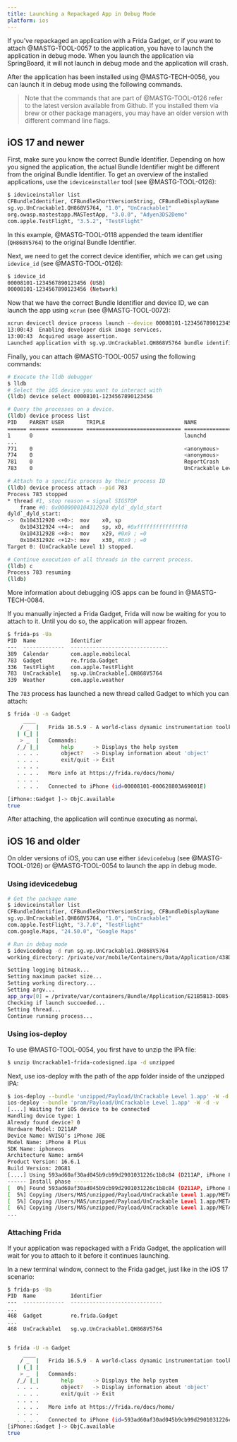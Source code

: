 ```yaml
---
title: Launching a Repackaged App in Debug Mode
platform: ios
---
```


If you've repackaged an application with a Frida Gadget, or if you want to attach @MASTG-TOOL-0057 to the application, you have to launch the application in debug mode. When you launch the application via SpringBoard, it will not launch in debug mode and the application will crash.

After the application has been installed using @MASTG-TECH-0056, you can launch it in debug mode using the following commands.

> Note that the commands that are part of @MASTG-TOOL-0126 refer to the latest version available from Github. If you installed them via brew or other package managers, you may have an older version with different command line flags.

## iOS 17 and newer

First, make sure you know the correct Bundle Identifier. Depending on how you signed the application, the actual Bundle Identifier might be different from the original Bundle Identifier. To get an overview of the installed applications, use the `ideviceinstaller` tool (see @MASTG-TOOL-0126):

```bash
$ ideviceinstaller list
CFBundleIdentifier, CFBundleShortVersionString, CFBundleDisplayName
sg.vp.UnCrackable1.QH868V5764, "1.0", "UnCrackable1"
org.owasp.mastestapp.MASTestApp, "3.0.0", "Adyen3DS2Demo"
com.apple.TestFlight, "3.5.2", "TestFlight"
```

In this example, @MASTG-TOOL-0118 appended the team identifier (`QH868V5764`) to the original Bundle Identifier.

Next, we need to get the correct device identifier, which we can get using `idevice_id` (see @MASTG-TOOL-0126):

```bash
$ idevice_id
00008101-1234567890123456 (USB)
00008101-1234567890123456 (Network)
```

Now that we have the correct Bundle Identifier and device ID, we can launch the app using `xcrun` (see @MASTG-TOOL-0072):

```bash
xcrun devicectl device process launch --device 00008101-1234567890123456  --start-stopped sg.vp.UnCrackable1.QH868V5764
13:00:43  Enabling developer disk image services.
13:00:43  Acquired usage assertion.
Launched application with sg.vp.UnCrackable1.QH868V5764 bundle identifier.
```

Finally, you can attach @MASTG-TOOL-0057 using the following commands:

```bash
# Execute the lldb debugger
$ lldb
# Select the iOS device you want to interact with
(lldb) device select 00008101-1234567890123456

# Query the processes on a device.
(lldb) device process list
PID    PARENT USER       TRIPLE                         NAME
====== ====== ========== ============================== ============================
1      0                                                launchd
...
771    0                                                <anonymous>
774    0                                                <anonymous>
781    0                                                ReportCrash
783    0                                                UnCrackable Level 1

# Attach to a specific process by their process ID
(lldb) device process attach --pid 783
Process 783 stopped
* thread #1, stop reason = signal SIGSTOP
    frame #0: 0x0000000104312920 dyld`_dyld_start
dyld`_dyld_start:
->  0x104312920 <+0>:  mov    x0, sp
    0x104312924 <+4>:  and    sp, x0, #0xfffffffffffffff0
    0x104312928 <+8>:  mov    x29, #0x0 ; =0
    0x10431292c <+12>: mov    x30, #0x0 ; =0
Target 0: (UnCrackable Level 1) stopped.

# Continue execution of all threads in the current process.
(lldb) c
Process 783 resuming
(lldb)
```

More information about debugging iOS apps can be found in @MASTG-TECH-0084.

If you manually injected a Frida Gadget, Frida will now be waiting for you to attach to it. Until you do so, the application will appear frozen.

```bash
$ frida-ps -Ua
PID  Name           Identifier
---  -------------  -------------------------------
389  Calendar       com.apple.mobilecal
783  Gadget         re.frida.Gadget
336  TestFlight     com.apple.TestFlight
783  UnCrackable1   sg.vp.UnCrackable1.QH868V5764
339  Weather        com.apple.weather
```

The `783` process has launched a new thread called Gadget to which you can attach:

```bash
$ frida -U -n Gadget
     ____
    / _  |   Frida 16.5.9 - A world-class dynamic instrumentation toolkit
   | (_| |
    > _  |   Commands:
   /_/ |_|       help      -> Displays the help system
   . . . .       object?   -> Display information about 'object'
   . . . .       exit/quit -> Exit
   . . . .
   . . . .   More info at https://frida.re/docs/home/
   . . . .
   . . . .   Connected to iPhone (id=00008101-000628803A69001E)

[iPhone::Gadget ]-> ObjC.available
true
```

After attaching, the application will continue executing as normal.

## iOS 16 and older

On older versions of iOS, you can use either `idevicedebug` (see @MASTG-TOOL-0126) or @MASTG-TOOL-0054 to launch the app in debug mode.

### Using idevicedebug

```bash
# Get the package name
$ ideviceinstaller list
CFBundleIdentifier, CFBundleShortVersionString, CFBundleDisplayName
sg.vp.UnCrackable1.QH868V5764, "1.0", "UnCrackable1"
com.apple.TestFlight, "3.7.0", "TestFlight"
com.google.Maps, "24.50.0", "Google Maps"

# Run in debug mode
$ idevicedebug -d run sg.vp.UnCrackable1.QH868V5764
working_directory: /private/var/mobile/Containers/Data/Application/438DE865-2714-4BD9-B1EE-881AD4E54AD1

Setting logging bitmask...
Setting maximum packet size...
Setting working directory...
Setting argv...
app_argv[0] = /private/var/containers/Bundle/Application/E21B5B13-DD85-4C83-9A0E-03FCEBF95CF5/UnCrackable Level 1.app/UnCrackable Level 1
Checking if launch succeeded...
Setting thread...
Continue running process...
```

### Using ios-deploy

To use @MASTG-TOOL-0054, you first have to unzip the IPA file:

```bash
$ unzip Uncrackable1-frida-codesigned.ipa -d unzipped
```

Next, use ios-deploy with the path of the app folder inside of the unzipped IPA:

```bash
$ ios-deploy --bundle 'unzipped/Payload/UnCrackable Level 1.app' -W -d -v
ios-deploy --bundle 'pram/Payload/UnCrackable Level 1.app' -W -d -v
[....] Waiting for iOS device to be connected
Handling device type: 1
Already found device? 0
Hardware Model: D211AP
Device Name: NVISO’s iPhone JBE
Model Name: iPhone 8 Plus
SDK Name: iphoneos
Architecture Name: arm64
Product Version: 16.6.1
Build Version: 20G81
[....] Using 593ad60af30ad045b9cb99d2901031226c1b8c84 (D211AP, iPhone 8 Plus, iphoneos, arm64, 16.6.1, 20G81) a.k.a. '**NVISO**’s iPhone JBE'.
------ Install phase ------
[  0%] Found 593ad60af30ad045b9cb99d2901031226c1b8c84 (D211AP, iPhone 8 Plus, iphoneos, arm64, 16.6.1, 20G81) a.k.a. 'NVISO’s iPhone JBE' connected through USB, beginning install
[  5%] Copying /Users/MAS/unzipped/Payload/UnCrackable Level 1.app/META-INF/ to device
[  5%] Copying /Users/MAS/unzipped/Payload/UnCrackable Level 1.app/META-INF/com.apple.ZipMetadata.plist to device
[  6%] Copying /Users/MAS/unzipped/Payload/UnCrackable Level 1.app/META-INF/com.apple.ZipMetadata.plist to device
...
```

### Attaching Frida

If your application was repackaged with a Frida Gadget, the application will wait for you to attach to it before it continues launching.

In a new terminal window, connect to the Frida gadget, just like in the iOS 17 scenario:

```bash
$ frida-ps -Ua
PID  Name           Identifier
---  -------------  -----------------------------
...
468  Gadget         re.frida.Gadget
...
468  UnCrackable1   sg.vp.UnCrackable1.QH868V5764


$ frida -U -n Gadget
     ____
    / _  |   Frida 16.5.9 - A world-class dynamic instrumentation toolkit
   | (_| |
    > _  |   Commands:
   /_/ |_|       help      -> Displays the help system
   . . . .       object?   -> Display information about 'object'
   . . . .       exit/quit -> Exit
   . . . .
   . . . .   More info at https://frida.re/docs/home/
   . . . .
   . . . .   Connected to iPhone (id=593ad60af30ad045b9cb99d2901031226c1b8c84)
[iPhone::Gadget ]-> ObjC.available
true
```
